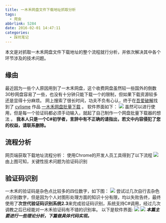 ```yaml
---
title: 一木禾网盘文件下载地址抓取分析
tags:
  - 爬虫
abbrlink: 5284
date: 2016-02-01 14:47:11
categories:
  - 踩坑笔记
---
```

本文是对抓取一木禾网盘文件下载地址的整个流程就行分析，并依次解决其中各个环节涉及的技术问题。
<!-- more -->
## 缘由
最近因为一些个人原因用到了一木禾网盘，这个收费网盘虽然较一些国外的倒数30秒网盘容易了一些，也没有十分钟只能下载一个的限制，但如果下载资源较多还是显得十分麻烦。
网上搜索了很长时间，功夫不负有心认，终于在[吾爱破解](https://www.52pojie.cn/forum.php)找到了 [cylisme](http://www.52pojie.cn/space-uid-126109.html) 作品 [一木禾网盘批量下载](http://www.52pojie.cn/thread-215719-1-1.html) 。
软件界面如下：
![](http://qiniucdn.wayneshao.com//20180218182211/20180218063130751.png)
虽然可以进行使用，但是每一个验证码都必须手动输入，就起了自己制作一个网盘批量下载器的想法 。
**我本人只是一个C#初学者，言辞中有不正确的请指出，若文中内容侵犯了您的权益，请联系删除。**
## 流程分析
网页端获取下载地址流程分析：
使用Chrome的开发人员工具得到了以下流程
![](http://qiniucdn.wayneshao.com//20180218182211/20180218063408396.png)
由上图可知，关键性技术问题为验证码识别
## 验证码识别
一木禾的验证码是杂色点比较多的四位数字，如下图：
![](http://qiniucdn.wayneshao.com//20180218182211/20180218083729794.png)
尝试过几次自行去杂色点识别数字，但是因为个人对图形处理方面的知识十分有限，均以失败告终，最终使用了**次世代验证码识别系统2.3**来完成验证码识别，系统支持C#调用，经过几次调教之后已经能对一木禾验证码有不错的识别率。
以下是软件界面:
![](http://qiniucdn.wayneshao.com//20180218182211/20180218083901347.png)
![](http://qiniucdn.wayneshao.com//20180218182211/20180218083907810.png)
***本篇主要进行一些理论分析，下篇做具体代码实现。***